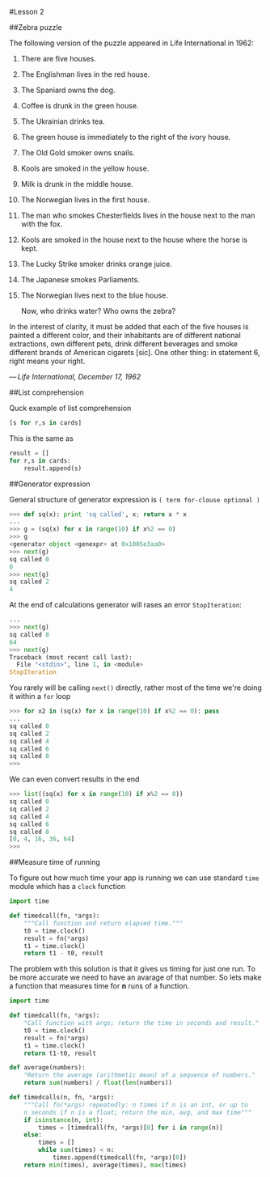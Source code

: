 #Lesson 2

##Zebra puzzle

The following version of the puzzle appeared in Life International in 1962:

1. There are five houses.
2. The Englishman lives in the red house.
3. The Spaniard owns the dog.
4. Coffee is drunk in the green house.
5. The Ukrainian drinks tea.
6. The green house is immediately to the right of the ivory house.
7. The Old Gold smoker owns snails.
8. Kools are smoked in the yellow house.
9. Milk is drunk in the middle house.
10. The Norwegian lives in the first house.
11. The man who smokes Chesterfields lives in the house next to the man with the fox.
12. Kools are smoked in the house next to the house where the horse is kept.
13. The Lucky Strike smoker drinks orange juice.
14. The Japanese smokes Parliaments.
15. The Norwegian lives next to the blue house.

    Now, who drinks water? Who owns the zebra?

In the interest of clarity, it must be added that each of the five houses is painted a different color, and their inhabitants are of different national extractions, own different pets, drink different beverages and smoke different brands of American cigarets [sic]. One other thing: in statement 6, right means your right.  

_— Life International, December 17, 1962_


##List comprehension

Quck example of list comprehension

```python
[s for r,s in cards]
```

This is the same as

```python
result = []
for r,s in cards:
    result.append(s)
```


##Generator expression

General structure of generator expression is `( term for-clouse optional )`

```python
>>> def sq(x): print 'sq called', x; return x * x
...
>>> g = (sq(x) for x in range(10) if x%2 == 0)
>>> g
<generator object <genexpr> at 0x1005e3aa0>
>>> next(g)
sq called 0
0
>>> next(g)
sq called 2
4
```

At the end of calculations generator will rases an error `StopIteration`:

```python
...
>>> next(g)
sq called 8
64
>>> next(g)
Traceback (most recent call last):
  File "<stdin>", line 1, in <module>
StopIteration
```

You rarely will be calling `next()` directly, rather most of the time we're doing it within a `for` loop 

```python
>>> for x2 in (sq(x) for x in range(10) if x%2 == 0): pass
... 
sq called 0
sq called 2
sq called 4
sq called 6
sq called 8
>>>
```

We can even convert results in the end

```python
>>> list((sq(x) for x in range(10) if x%2 == 0))
sq called 0
sq called 2
sq called 4
sq called 6
sq called 8
[0, 4, 16, 36, 64]
>>> 
```


##Measure time of running

To figure out how much time your app is running we can use standard `time` module which has a `clock` function

```python
import time

def timedcall(fn, *args):
    """Call function and return elapsed time."""
    t0 = time.clock()
    result = fn(*args)
    t1 = time.clock()
    return t1 - t0, result
```

The problem with this solution is that it gives us timing for just one run. To be more accurate we need to have an avarage of that number. So lets make a function that measures time for **n** runs of a function.

```python
import time

def timedcall(fn, *args):
    "Call function with args; return the time in seconds and result."
    t0 = time.clock()
    result = fn(*args)
    t1 = time.clock()
    return t1-t0, result

def average(numbers):
    "Return the average (arithmetic mean) of a sequence of numbers."
    return sum(numbers) / float(len(numbers)) 

def timedcalls(n, fn, *args):
    """Call fn(*args) repeatedly: n times if n is an int, or up to
    n seconds if n is a float; return the min, avg, and max time"""
    if isinstance(n, int):
        times = [timedcall(fn, *args)[0] for i in range(n)]
    else:
        times = []
        while sum(times) < n:
            times.append(timedcall(fn, *args)[0])
    return min(times), average(times), max(times)
```